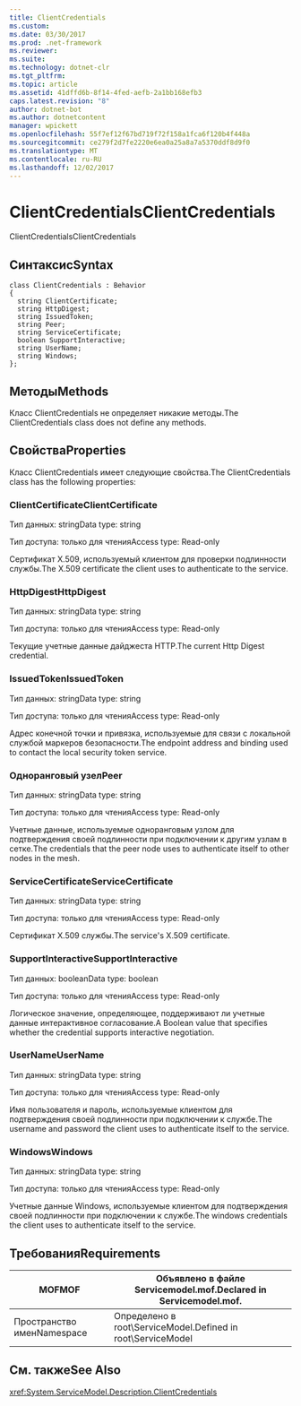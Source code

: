 ```yaml
---
title: ClientCredentials
ms.custom: 
ms.date: 03/30/2017
ms.prod: .net-framework
ms.reviewer: 
ms.suite: 
ms.technology: dotnet-clr
ms.tgt_pltfrm: 
ms.topic: article
ms.assetid: 41dffd6b-8f14-4fed-aefb-2a1bb168efb3
caps.latest.revision: "8"
author: dotnet-bot
ms.author: dotnetcontent
manager: wpickett
ms.openlocfilehash: 55f7ef12f67bd719f72f158a1fca6f120b4f448a
ms.sourcegitcommit: ce279f2d7fe2220e6ea0a25a8a7a5370ddf8d9f0
ms.translationtype: MT
ms.contentlocale: ru-RU
ms.lasthandoff: 12/02/2017
---
```

# <a name="clientcredentials"></a><span data-ttu-id="920d9-102">ClientCredentials</span><span class="sxs-lookup"><span data-stu-id="920d9-102">ClientCredentials</span></span>
<span data-ttu-id="920d9-103">ClientCredentials</span><span class="sxs-lookup"><span data-stu-id="920d9-103">ClientCredentials</span></span>  
  
## <a name="syntax"></a><span data-ttu-id="920d9-104">Синтаксис</span><span class="sxs-lookup"><span data-stu-id="920d9-104">Syntax</span></span>  
  
```  
class ClientCredentials : Behavior  
{  
  string ClientCertificate;  
  string HttpDigest;  
  string IssuedToken;  
  string Peer;  
  string ServiceCertificate;  
  boolean SupportInteractive;  
  string UserName;  
  string Windows;  
};  
```  
  
## <a name="methods"></a><span data-ttu-id="920d9-105">Методы</span><span class="sxs-lookup"><span data-stu-id="920d9-105">Methods</span></span>  
 <span data-ttu-id="920d9-106">Класс ClientCredentials не определяет никакие методы.</span><span class="sxs-lookup"><span data-stu-id="920d9-106">The ClientCredentials class does not define any methods.</span></span>  
  
## <a name="properties"></a><span data-ttu-id="920d9-107">Свойства</span><span class="sxs-lookup"><span data-stu-id="920d9-107">Properties</span></span>  
 <span data-ttu-id="920d9-108">Класс ClientCredentials имеет следующие свойства.</span><span class="sxs-lookup"><span data-stu-id="920d9-108">The ClientCredentials class has the following properties:</span></span>  
  
### <a name="clientcertificate"></a><span data-ttu-id="920d9-109">ClientCertificate</span><span class="sxs-lookup"><span data-stu-id="920d9-109">ClientCertificate</span></span>  
 <span data-ttu-id="920d9-110">Тип данных: string</span><span class="sxs-lookup"><span data-stu-id="920d9-110">Data type: string</span></span>  
  
 <span data-ttu-id="920d9-111">Тип доступа: только для чтения</span><span class="sxs-lookup"><span data-stu-id="920d9-111">Access type: Read-only</span></span>  
  
 <span data-ttu-id="920d9-112">Сертификат X.509, используемый клиентом для проверки подлинности службы.</span><span class="sxs-lookup"><span data-stu-id="920d9-112">The X.509 certificate the client uses to authenticate to the service.</span></span>  
  
### <a name="httpdigest"></a><span data-ttu-id="920d9-113">HttpDigest</span><span class="sxs-lookup"><span data-stu-id="920d9-113">HttpDigest</span></span>  
 <span data-ttu-id="920d9-114">Тип данных: string</span><span class="sxs-lookup"><span data-stu-id="920d9-114">Data type: string</span></span>  
  
 <span data-ttu-id="920d9-115">Тип доступа: только для чтения</span><span class="sxs-lookup"><span data-stu-id="920d9-115">Access type: Read-only</span></span>  
  
 <span data-ttu-id="920d9-116">Текущие учетные данные дайджеста HTTP.</span><span class="sxs-lookup"><span data-stu-id="920d9-116">The current Http Digest credential.</span></span>  
  
### <a name="issuedtoken"></a><span data-ttu-id="920d9-117">IssuedToken</span><span class="sxs-lookup"><span data-stu-id="920d9-117">IssuedToken</span></span>  
 <span data-ttu-id="920d9-118">Тип данных: string</span><span class="sxs-lookup"><span data-stu-id="920d9-118">Data type: string</span></span>  
  
 <span data-ttu-id="920d9-119">Тип доступа: только для чтения</span><span class="sxs-lookup"><span data-stu-id="920d9-119">Access type: Read-only</span></span>  
  
 <span data-ttu-id="920d9-120">Адрес конечной точки и привязка, используемые для связи с локальной службой маркеров безопасности.</span><span class="sxs-lookup"><span data-stu-id="920d9-120">The endpoint address and binding used to contact the local security token service.</span></span>  
  
### <a name="peer"></a><span data-ttu-id="920d9-121">Одноранговый узел</span><span class="sxs-lookup"><span data-stu-id="920d9-121">Peer</span></span>  
 <span data-ttu-id="920d9-122">Тип данных: string</span><span class="sxs-lookup"><span data-stu-id="920d9-122">Data type: string</span></span>  
  
 <span data-ttu-id="920d9-123">Тип доступа: только для чтения</span><span class="sxs-lookup"><span data-stu-id="920d9-123">Access type: Read-only</span></span>  
  
 <span data-ttu-id="920d9-124">Учетные данные, используемые одноранговым узлом для подтверждения своей подлинности при подключении к другим узлам в сетке.</span><span class="sxs-lookup"><span data-stu-id="920d9-124">The credentials that the peer node uses to authenticate itself to other nodes in the mesh.</span></span>  
  
### <a name="servicecertificate"></a><span data-ttu-id="920d9-125">ServiceCertificate</span><span class="sxs-lookup"><span data-stu-id="920d9-125">ServiceCertificate</span></span>  
 <span data-ttu-id="920d9-126">Тип данных: string</span><span class="sxs-lookup"><span data-stu-id="920d9-126">Data type: string</span></span>  
  
 <span data-ttu-id="920d9-127">Тип доступа: только для чтения</span><span class="sxs-lookup"><span data-stu-id="920d9-127">Access type: Read-only</span></span>  
  
 <span data-ttu-id="920d9-128">Сертификат X.509 службы.</span><span class="sxs-lookup"><span data-stu-id="920d9-128">The service's X.509 certificate.</span></span>  
  
### <a name="supportinteractive"></a><span data-ttu-id="920d9-129">SupportInteractive</span><span class="sxs-lookup"><span data-stu-id="920d9-129">SupportInteractive</span></span>  
 <span data-ttu-id="920d9-130">Тип данных: boolean</span><span class="sxs-lookup"><span data-stu-id="920d9-130">Data type: boolean</span></span>  
  
 <span data-ttu-id="920d9-131">Тип доступа: только для чтения</span><span class="sxs-lookup"><span data-stu-id="920d9-131">Access type: Read-only</span></span>  
  
 <span data-ttu-id="920d9-132">Логическое значение, определяющее, поддерживают ли учетные данные интерактивное согласование.</span><span class="sxs-lookup"><span data-stu-id="920d9-132">A Boolean value that specifies whether the credential supports interactive negotiation.</span></span>  
  
### <a name="username"></a><span data-ttu-id="920d9-133">UserName</span><span class="sxs-lookup"><span data-stu-id="920d9-133">UserName</span></span>  
 <span data-ttu-id="920d9-134">Тип данных: string</span><span class="sxs-lookup"><span data-stu-id="920d9-134">Data type: string</span></span>  
  
 <span data-ttu-id="920d9-135">Тип доступа: только для чтения</span><span class="sxs-lookup"><span data-stu-id="920d9-135">Access type: Read-only</span></span>  
  
 <span data-ttu-id="920d9-136">Имя пользователя и пароль, используемые клиентом для подтверждения своей подлинности при подключении к службе.</span><span class="sxs-lookup"><span data-stu-id="920d9-136">The username and password the client uses to authenticate itself to the service.</span></span>  
  
### <a name="windows"></a><span data-ttu-id="920d9-137">Windows</span><span class="sxs-lookup"><span data-stu-id="920d9-137">Windows</span></span>  
 <span data-ttu-id="920d9-138">Тип данных: string</span><span class="sxs-lookup"><span data-stu-id="920d9-138">Data type: string</span></span>  
  
 <span data-ttu-id="920d9-139">Тип доступа: только для чтения</span><span class="sxs-lookup"><span data-stu-id="920d9-139">Access type: Read-only</span></span>  
  
 <span data-ttu-id="920d9-140">Учетные данные Windows, используемые клиентом для подтверждения своей подлинности при подключении к службе.</span><span class="sxs-lookup"><span data-stu-id="920d9-140">The windows credentials the client uses to authenticate itself to the service.</span></span>  
  
## <a name="requirements"></a><span data-ttu-id="920d9-141">Требования</span><span class="sxs-lookup"><span data-stu-id="920d9-141">Requirements</span></span>  
  
|<span data-ttu-id="920d9-142">MOF</span><span class="sxs-lookup"><span data-stu-id="920d9-142">MOF</span></span>|<span data-ttu-id="920d9-143">Объявлено в файле Servicemodel.mof.</span><span class="sxs-lookup"><span data-stu-id="920d9-143">Declared in Servicemodel.mof.</span></span>|  
|---------|-----------------------------------|  
|<span data-ttu-id="920d9-144">Пространство имен</span><span class="sxs-lookup"><span data-stu-id="920d9-144">Namespace</span></span>|<span data-ttu-id="920d9-145">Определено в root\ServiceModel.</span><span class="sxs-lookup"><span data-stu-id="920d9-145">Defined in root\ServiceModel</span></span>|  
  
## <a name="see-also"></a><span data-ttu-id="920d9-146">См. также</span><span class="sxs-lookup"><span data-stu-id="920d9-146">See Also</span></span>  
 <xref:System.ServiceModel.Description.ClientCredentials>
